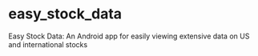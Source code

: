 # easy_stock_data
Easy Stock Data: An Android app for easily viewing extensive data on US and international stocks
